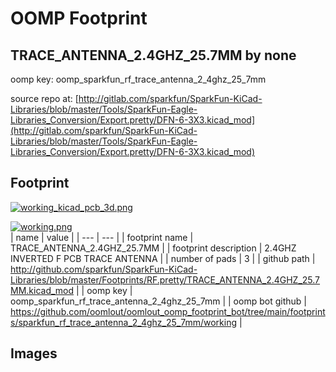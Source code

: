 # OOMP Footprint  
## TRACE_ANTENNA_2.4GHZ_25.7MM  by none  
  
oomp key: oomp_sparkfun_rf_trace_antenna_2_4ghz_25_7mm  
  
source repo at: [http://gitlab.com/sparkfun/SparkFun-KiCad-Libraries/blob/master/Tools/SparkFun-Eagle-Libraries_Conversion/Export.pretty/DFN-6-3X3.kicad_mod](http://gitlab.com/sparkfun/SparkFun-KiCad-Libraries/blob/master/Tools/SparkFun-Eagle-Libraries_Conversion/Export.pretty/DFN-6-3X3.kicad_mod)  
## Footprint  
  
[![working_kicad_pcb_3d.png](working_kicad_pcb_3d_600.png)](working_kicad_pcb_3d.png)  
  
[![working.png](working_600.png)](working.png)  
| name | value | 
| --- | --- | 
| footprint name | TRACE_ANTENNA_2.4GHZ_25.7MM | 
| footprint description | 2.4GHZ INVERTED F PCB TRACE ANTENNA | 
| number of pads | 3 | 
| github path | http://github.com/sparkfun/SparkFun-KiCad-Libraries/blob/master/Footprints/RF.pretty/TRACE_ANTENNA_2.4GHZ_25.7MM.kicad_mod | 
| oomp key | oomp_sparkfun_rf_trace_antenna_2_4ghz_25_7mm | 
| oomp bot github | https://github.com/oomlout/oomlout_oomp_footprint_bot/tree/main/footprints/sparkfun_rf_trace_antenna_2_4ghz_25_7mm/working | 
## Images  
